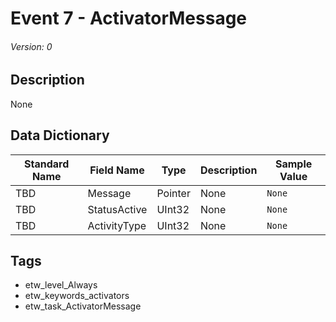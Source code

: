 # Event 7 - ActivatorMessage
###### Version: 0

## Description
None

## Data Dictionary
|Standard Name|Field Name|Type|Description|Sample Value|
|---|---|---|---|---|
|TBD|Message|Pointer|None|`None`|
|TBD|StatusActive|UInt32|None|`None`|
|TBD|ActivityType|UInt32|None|`None`|

## Tags
* etw_level_Always
* etw_keywords_activators
* etw_task_ActivatorMessage